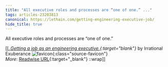 ```yaml
---
title: "All executive roles and processes are “one of one.” ..."
tags: articles-23203813
canonical: https://lethain.com/getting-engineering-executive-job/
hide_title: true
---
```


All executive roles and processes are “one of one.”


[[<cite>_[Getting a job as an engineering executive.](https://lethain.com/getting-engineering-executive-job/){:target="_blank"}_</cite> by Irrational Exuberance ![favicon](https://s2.googleusercontent.com/s2/favicons?domain=lethain.com){:class="source-favicon"}<br>
_More_: [Readwise URL](https://readwise.io/open/454942363){:target="_blank"}
::wrap]]